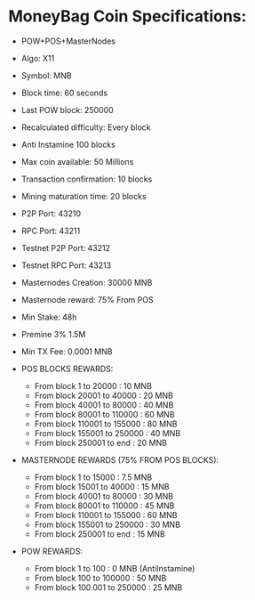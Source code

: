 # MoneyBag Coin Specifications:
- POW+POS+MasterNodes
- Algo: X11
- Symbol: MNB
- Block time: 60 seconds
- Last POW block: 250000
- Recalculated difficulty: Every block
- Anti Instamine 100 blocks
- Max coin available: 50 Millions
- Transaction confirmation: 10 blocks
- Mining maturation time: 20 blocks
- P2P Port: 43210
- RPC Port: 43211
- Testnet P2P Port: 43212
- Testnet RPC Port: 43213
- Masternodes Creation: 30000 MNB
- Masternode reward: 75% From POS
- Min Stake: 48h
- Premine 3% 1.5M
- Min TX Fee: 0.0001 MNB

- POS BLOCKS REWARDS:
    - From block 1 to  20000 : 10 MNB
    - From block 20001 to 40000 : 20 MNB
    - From block 40001 to 80000 : 40 MNB
    - From block 80001 to 110000 : 60 MNB
    - From block 110001 to 155000 : 80 MNB
    - From block 155001 to 250000 : 40 MNB
    - From block 250001 to end : 20 MNB

 - MASTERNODE REWARDS (75% FROM POS BLOCKS):
    - From block 1 to  15000 : 7.5 MNB
    - From block 15001 to 40000 : 15 MNB
    - From block 40001 to 80000 : 30 MNB
    - From block 80001 to 110000 : 45 MNB
    - From block 110001 to 155000 : 60 MNB
    - From block 155001 to 250000 : 30 MNB
    - From block 250001 to end : 15 MNB

- POW REWARDS:
    - From block 1 to  100 : 0 MNB (AntiInstamine)
    - From block 100 to  100000 : 50 MNB
    - From block 100.001 to 250000 : 25 MNB
